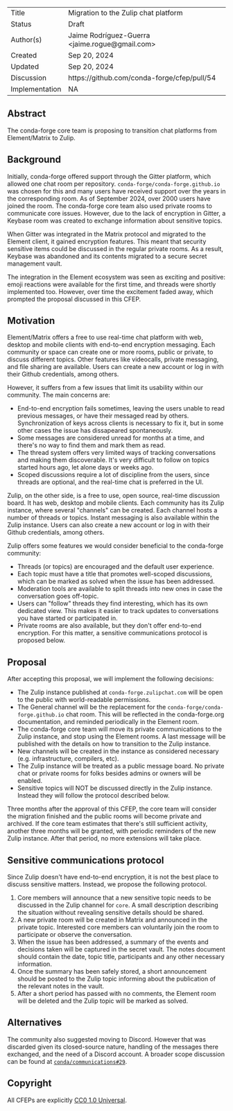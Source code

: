 <table>
<tr><td> Title </td><td> Migration to the Zulip chat platform </td>
<tr><td> Status </td><td> Draft </td></tr>
<tr><td> Author(s) </td><td> Jaime Rodríguez-Guerra &lt;jaime.rogue@gmail.com&gt;</td></tr>
<tr><td> Created </td><td> Sep 20, 2024</td></tr>
<tr><td> Updated </td><td> Sep 20, 2024</td></tr>
<tr><td> Discussion </td><td> https://github.com/conda-forge/cfep/pull/54 </td></tr>
<tr><td> Implementation </td><td> NA </td></tr>
</table>

## Abstract

The conda-forge core team is proposing to transition chat platforms from Element/Matrix to Zulip.

## Background

Initially, conda-forge offered support through the Gitter platform, which allowed one chat room
per repository. `conda-forge/conda-forge.github.io` was chosen for this and many users have received support over the years in the corresponding room. As of September 2024, over 2000 users have joined the room. The conda-forge core team also used private rooms to communicate core issues. However, due to the lack of encryption in Gitter, a Keybase room was created to exchange information about sensitive topics.

When Gitter was integrated in the Matrix protocol and migrated to the Element client, it gained encryption features. This meant that security sensitive items could be discussed in the regular private rooms. As a result, Keybase was abandoned and its contents migrated to a secure secret management vault.

The integration in the Element ecosystem was seen as exciting and positive: emoji reactions were available for the first time, and threads were shortly implemented too. However, over time the excitement faded away, which prompted the proposal discussed in this CFEP.

## Motivation

Element/Matrix offers a free to use real-time chat platform with web, desktop and mobile clients with end-to-end encryption messaging. Each community or space can create one or more rooms, public or private, to discuss different topics. Other features like videocalls, private messaging, and file sharing are available. Users can create a new account or log in with their Github credentials, among others.

However, it suffers from a few issues that limit its usability within our community. The main concerns are:

- End-to-end encryption fails sometimes, leaving the users unable to read previous messages, or have their messaged read by others. Synchronization of keys across clients is necessary to fix it, but in some other cases the issue has dissapeared spontaneously.
- Some messages are considered unread for months at a time, and there's no way to find them and mark them as read.
- The thread system offers very limited ways of tracking conversations and making them discoverable. It's very difficult to follow on topics started hours ago, let alone days or weeks ago.
- Scoped discussions require a lot of discipline from the users, since threads are optional, and the real-time chat is preferred in the UI.

Zulip, on the other side, is a free to use, open source, real-time discussion board. It has web, desktop and mobile clients. Each community has its Zulip instance, where several "channels" can be created. Each channel hosts a number of threads or topics. Instant messaging is also available within the Zulip instance. Users can also create a new account or log in with their Github credentials, among others.

Zulip offers some features we would consider beneficial to the conda-forge community:

- Threads (or topics) are encouraged and the default user experience.
- Each topic must have a title that promotes well-scoped discussions, which can be marked as solved when the issue has been addressed.
- Moderation tools are available to split threads into new ones in case the conversation goes off-topic.
- Users can "follow" threads they find interesting, which has its own dedicated view. This makes it easier to track updates to conversations you have started or participated in.
- Private rooms are also available, but they don't offer end-to-end encryption. For this matter, a sensitive communications protocol is proposed below.

## Proposal

After accepting this proposal, we will implement the following decisions:

- The Zulip instance published at `conda-forge.zulipchat.com` will be open to the public with world-readable permissions.
- The General channel will be the replacement for the `conda-forge/conda-forge.github.io` chat room. This will be reflected in the conda-forge.org documentation, and reminded periodically in the Element room.
- The conda-forge core team will move its private communications to the Zulip instance, and stop using the Element rooms. A last message will be published with the details on how to transition to the Zulip instance.
- New channels will be created in the instance as considered necessary (e.g. infrastructure, compilers, etc).
- The Zulip instance will be treated as a public message board. No private chat or private rooms for folks besides admins or owners will be enabled.
- Sensitive topics will NOT be discussed directly in the Zulip instance. Instead they will follow the protocol described below.

Three months after the approval of this CFEP, the core team will consider the migration finished and the public rooms will become private and archived. If the core team estimates that there's still sufficient activity, another three months will be granted, with periodic reminders of the new Zulip instance. After that period, no more extensions will take place.

## Sensitive communications protocol

Since Zulip doesn't have end-to-end encryption, it is not the best place to discuss sensitive matters. Instead, we propose the following protocol.

1. Core members will announce that a new sensitive topic needs to be discussed in the Zulip channel for `core`. A small description describing the situation without revealing sensitive details should be shared.
2. A new private room will be created in Matrix and announced in the private topic. Interested core members can voluntarily join the room to participate or observe the conversation.
3. When the issue has been addressed, a summary of the events and decisions taken will be captured in the secret vault. The notes document should contain the date, topic title, participants and any other necessary information.
4. Once the summary has been safely stored, a short announcement should be posted to the Zulip topic informing about the publication of the relevant notes in the vault.
5. After a short period has passed with no comments, the Element room will be deleted and the Zulip topic will be marked as solved.

## Alternatives

The community also suggested moving to Discord. However that was discarded given its closed-source nature, handling of the messages there exchanged, and the need of a Discord account. A broader scope discussion can be found at [`conda/communications#29`](https://github.com/conda/communications/issues/29).

## Copyright

All CFEPs are explicitly [CC0 1.0 Universal](https://creativecommons.org/publicdomain/zero/1.0/).
